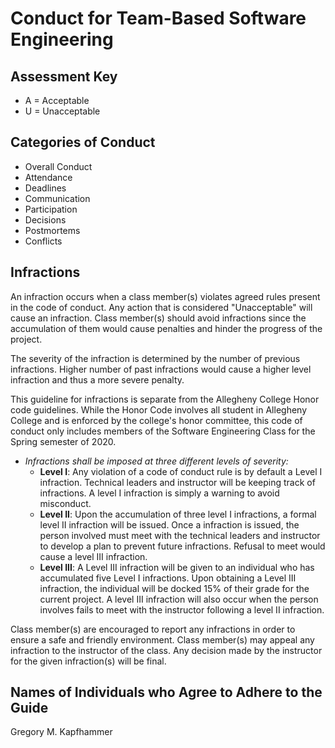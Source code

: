 # Conduct for Team-Based Software Engineering

## Assessment Key

* A = Acceptable
* U = Unacceptable

## Categories of Conduct

* Overall Conduct
* Attendance
* Deadlines
* Communication
* Participation
* Decisions
* Postmortems
* Conflicts

## Infractions

An infraction occurs when a class member(s) violates agreed rules present in
the code of conduct. Any action that is considered "Unacceptable" will cause an
infraction. Class member(s) should avoid infractions since the accumulation of
them would cause penalties and hinder the progress of the project.

The severity of the infraction is determined by the number of previous infractions.
Higher number of past infractions would cause a higher level infraction and thus
a more severe penalty.

This guideline for infractions is separate from the Allegheny College Honor code guidelines.
While the Honor Code involves all student in Allegheny College and is enforced by the college's honor committee, this code of conduct only includes members
of the Software Engineering Class for the Spring semester of 2020.

* *Infractions shall be imposed at three different levels of severity:*
  * __Level I__: Any violation of a code of conduct rule is by default a Level I
  infraction. Technical leaders and instructor will be
  keeping track of infractions.
   A level I infraction is simply a warning to avoid
  misconduct.
  * __Level II__: Upon the accumulation of three level I infractions, a formal
  level II infraction will be issued. Once a infraction is issued, the person
  involved must meet with the technical leaders and instructor to develop a plan
  to prevent future infractions. Refusal to meet would cause a level III
  infraction.
  * __Level III__: A Level III infraction will be given to an individual who has
  accumulated five Level I infractions. Upon obtaining a Level III infraction,
  the individual will be docked 15% of their grade for the current project.
  A level III infraction will also occur when the person involves fails  to
  meet with the instructor following a level II  infraction.

Class member(s) are encouraged to report any infractions in order to ensure
a safe and friendly environment.
Class member(s) may appeal any infraction
to the instructor of the class. Any decision made by the instructor for the given infraction(s) will be final.


## Names of Individuals who Agree to Adhere to the Guide

Gregory M. Kapfhammer
